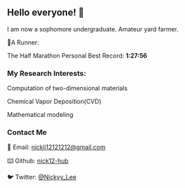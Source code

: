 ## Hello everyone! 👋

I am now a sophomore undergraduate. Amateur yard farmer. 

🏃A Runner: 

The Half Marathon Personal Best Record: __1:27:56__


### My Research Interests:

Computation of two-dimensional materials

Chemical Vapor Deposition(CVD)

Mathematical modeling

### Contact Me 
📧 Email: [nickli12121212@gmail.com](nickli12121212@gmail.com)

⌨️ Github: [nick12-hub](https://github.com/nick12-hub)

🐦 Twitter: [@Nickyy_Lee](https://twitter.com/Nickyy_Lee)

